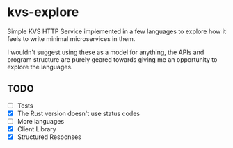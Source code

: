 # kvs-explore
Simple KVS HTTP Service implemented in a few languages to explore how it feels to write minimal microservices in them.

I wouldn't suggest using these as a model for anything, the APIs and program structure are purely geared towards giving me an opportunity to explore the languages.

## TODO
- [ ] Tests
- [X] The Rust version doesn't use status codes
- [ ] More languages
- [X] Client Library
- [X] Structured Responses 
